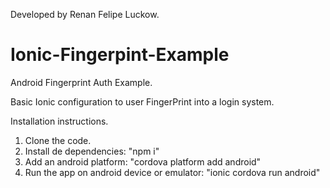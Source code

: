 Developed by Renan Felipe Luckow.

# Ionic-Fingerpint-Example

Android Fingerprint Auth Example.

Basic Ionic configuration to user FingerPrint into a login system.

Installation instructions.

1. Clone the code.
2. Install de dependencies: "npm i"
3. Add an android platform: "cordova platform add android"
4. Run the app on android device or emulator: "ionic cordova run android"
